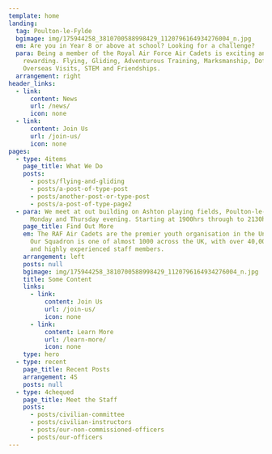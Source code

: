 ```yaml
---
template: home
landing:
  tag: Poulton-le-Fylde
  bgimage: img/175944258_3810700588998429_1120796164934276004_n.jpg
  em: Are you in Year 8 or above at school? Looking for a challenge?
  para: Being a member of the Royal Air Force Air Cadets is exciting and
    rewarding. Flying, Gliding, Adventurous Training, Marksmanship, DofE Awards,
    Overseas Visits, STEM and Friendships.
  arrangement: right
header_links:
  - link:
      content: News
      url: /news/
      icon: none
  - link:
      content: Join Us
      url: /join-us/
      icon: none
pages:
  - type: 4items
    page_title: What We Do
    posts:
      - posts/flying-and-gliding
      - posts/a-post-of-type-post
      - posts/another-post-or-type-post
      - posts/a-post-of-type-page2
  - para: We meet at out building on Ashton playing fields, Poulton-le-Fylde, every
      Monday and Thursday evening. Starting at 1900hrs through to 2130hrs.
    page_title: Find Out More
    em: The RAF Air Cadets are the premier youth organisation in the United Kingdom.
      Our Squadron is one of almost 1000 across the UK, with over 40,000 Cadets
      and highly experienced staff members.
    arrangement: left
    posts: null
    bgimage: img/175944258_3810700588998429_1120796164934276004_n.jpg
    title: Some Content
    links:
      - link:
          content: Join Us
          url: /join-us/
          icon: none
      - link:
          content: Learn More
          url: /learn-more/
          icon: none
    type: hero
  - type: recent
    page_title: Recent Posts
    arrangement: 4S
    posts: null
  - type: 4chequed
    page_title: Meet the Staff
    posts:
      - posts/civilian-committee
      - posts/civilian-instructors
      - posts/our-non-commissioned-officers
      - posts/our-officers
---
```

